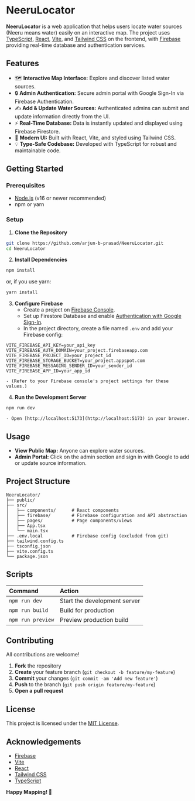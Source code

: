 # NeeruLocator

**NeeruLocator** is a web application that helps users locate water sources (Neeru means water) easily on an interactive map. The project uses [TypeScript](https://www.typescriptlang.org/), [React](https://react.dev/), [Vite](https://vitejs.dev/), and [Tailwind CSS](https://tailwindcss.com/) on the frontend, with [Firebase](https://firebase.google.com/) providing real-time database and authentication services.

## Features

- 🗺️ **Interactive Map Interface:** Explore and discover listed water sources.
- 🔒 **Admin Authentication:** Secure admin portal with Google Sign-In via Firebase Authentication.
- ✍️ **Add \& Update Water Sources:** Authenticated admins can submit and update information directly from the UI.
- ⚡ **Real-Time Database:** Data is instantly updated and displayed using Firebase Firestore.
- 🎨 **Modern UI:** Built with React, Vite, and styled using Tailwind CSS.
- 💡 **Type-Safe Codebase:** Developed with TypeScript for robust and maintainable code.


## Getting Started

### Prerequisites

- [Node.js](https://nodejs.org/) (v16 or newer recommended)
- npm or yarn


### Setup

1. **Clone the Repository**

```bash
git clone https://github.com/arjun-b-prasad/NeeruLocator.git
cd NeeruLocator
```

2. **Install Dependencies**

```bash
npm install
```

or, if you use yarn:

```bash
yarn install
```

3. **Configure Firebase**
    - Create a project on [Firebase Console](https://console.firebase.google.com/).
    - Set up Firestore Database and enable [Authentication with Google Sign-In](https://firebase.google.com/docs/auth/web/google-signin).
    - In the project directory, create a file named `.env` and add your Firebase config:

```env
VITE_FIREBASE_API_KEY=your_api_key
VITE_FIREBASE_AUTH_DOMAIN=your_project.firebaseapp.com
VITE_FIREBASE_PROJECT_ID=your_project_id
VITE_FIREBASE_STORAGE_BUCKET=your_project.appspot.com
VITE_FIREBASE_MESSAGING_SENDER_ID=your_sender_id
VITE_FIREBASE_APP_ID=your_app_id
```

    - (Refer to your Firebase console's project settings for these values.)
4. **Run the Development Server**

```bash
npm run dev
```
    - Open [http://localhost:5173](http://localhost:5173) in your browser.

## Usage

- **View Public Map:** Anyone can explore water sources.
- **Admin Portal:** Click on the admin section and sign in with Google to add or update source information.


## Project Structure

```plaintext
NeeruLocator/
├── public/
├── src/
│   ├── components/      # React components
│   ├── firebase/        # Firebase configuration and API abstraction
│   ├── pages/           # Page components/views
│   ├── App.tsx
│   └── main.tsx
├── .env.local           # Firebase config (excluded from git)
├── tailwind.config.ts
├── tsconfig.json
├── vite.config.ts
└── package.json
```


## Scripts

| Command | Action |
| :-- | :-- |
| `npm run dev` | Start the development server |
| `npm run build` | Build for production |
| `npm run preview` | Preview production build |

## Contributing

All contributions are welcome!

1. **Fork** the repository
2. **Create** your feature branch (`git checkout -b feature/my-feature`)
3. **Commit** your changes (`git commit -am 'Add new feature'`)
4. **Push** to the branch (`git push origin feature/my-feature`)
5. **Open a pull request**

## License

This project is licensed under the [MIT License](LICENSE).

## Acknowledgements

- [Firebase](https://firebase.google.com/)
- [Vite](https://vitejs.dev/)
- [React](https://react.dev/)
- [Tailwind CSS](https://tailwindcss.com/)
- [TypeScript](https://www.typescriptlang.org/)

**Happy Mapping! 🚀**


